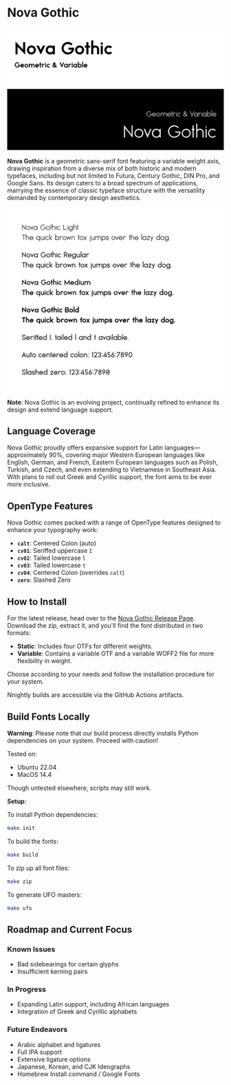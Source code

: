 # Nova Gothic

![Nova Gothic Banner](misc/images/banner.png)

**Nova Gothic** is a geometric sans-serif font featuring a variable weight axis, drawing inspiration from a diverse mix of both historic and modern typefaces, including but not limited to Futura, Century Gothic, DIN Pro, and Google Sans. Its design caters to a broad spectrum of applications, marrying the essence of classic typeface structure with the versatility demanded by contemporary design aesthetics.

![Nova Gothic Specimen](misc/images/specimen.png)

**Note**: Nova Gothic is an evolving project, continually refined to enhance its design and extend language support.

## Language Coverage

Nova Gothic proudly offers expansive support for Latin languages—approximately 90%, covering major Western European languages like English, German, and French, Eastern European languages such as Polish, Turkish, and Czech, and even extending to Vietnamese in Southeast Asia. With plans to roll out Greek and Cyrillic support, the font aims to be ever more inclusive.

## OpenType Features

Nova Gothic comes packed with a range of OpenType features designed to enhance your typography work:

- **`calt`**: Centered Colon (auto)
- **`cv01`**: Seriffed uppercase `I`
- **`cv02`**: Tailed lowercase `l`
- **`cv03`**: Tailed lowercase `t`
- **`cv04`**: Centered Colon (overrides `calt`)
- **`zero`**: Slashed Zero

## How to Install

For the latest release, head over to the [Nova Gothic Release Page](https://github.com/Aaron-212/NovaGothic/releases). Download the zip, extract it, and you'll find the font distributed in two formats:

- **Static**: Includes four OTFs for different weights.
- **Variable**: Contains a variable OTF and a variable WOFF2 file for more flexibility in weight.

Choose according to your needs and follow the installation procedure for your system.

Nnightly builds are accessible via the GitHub Actions artifacts.

## Build Fonts Locally

**Warning**: Please note that our build process directly installs Python dependencies on your system. Proceed with caution!

Tested on:
- Ubuntu 22.04
- MacOS 14.4

Though untested elsewhere, scripts may still work.

**Setup**:

To install Python dependencies:
```sh
make init
```

To build the fonts:
```sh
make build
```

To zip up all font files:
```sh
make zip
```

To generate UFO masters:
```sh
make ufo
```

## Roadmap and Current Focus

### Known Issues

- Bad sidebearings for certain glyphs
- Insufficient kerning pairs

### In Progress

- Expanding Latin support, including African languages
- Integration of Greek and Cyrillic alphabets

### Future Endeavors

- Arabic alphabet and ligatures
- Full IPA support
- Extensive ligature options
- Japanese, Korean, and CJK Ideographs
- Homebrew Install command / Google Fonts

